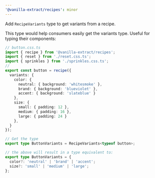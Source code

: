 ```yaml
---
'@vanilla-extract/recipes': minor
---
```


Add `RecipeVariants` type to get variants from a recipe.

This type would help consumers easily get the variants type. Useful for typing their components:

```ts
// button.css.ts
import { recipe } from '@vanilla-extract/recipes';
import { reset } from './reset.css.ts';
import { sprinkles } from './sprinkles.css.ts';
// 
export const button = recipe({
  variants: {
    color: {
      neutral: { background: 'whitesmoke' },
      brand: { background: 'blueviolet' },
      accent: { background: 'slateblue' }
    },
    size: {
      small: { padding: 12 },
      medium: { padding: 16 },
      large: { padding: 24 }
    },
  }
});

// Get the type 
export type ButtonVariants = RecipeVariants<typeof button>;

// the above will result in a type equivalent to:
export type ButtonVariants = {
  color?: 'neutral' | 'brand' | 'accent';
  size?: 'small' | 'medium' | 'large';
};
```
